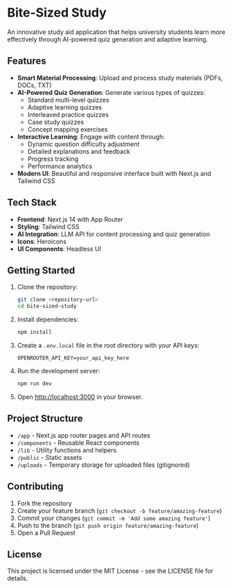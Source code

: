 # Bite-Sized Study

An innovative study aid application that helps university students learn more effectively through AI-powered quiz generation and adaptive learning.

## Features

- **Smart Material Processing**: Upload and process study materials (PDFs, DOCs, TXT)
- **AI-Powered Quiz Generation**: Generate various types of quizzes:
  - Standard multi-level quizzes
  - Adaptive learning quizzes
  - Interleaved practice quizzes
  - Case study quizzes
  - Concept mapping exercises
- **Interactive Learning**: Engage with content through:
  - Dynamic question difficulty adjustment
  - Detailed explanations and feedback
  - Progress tracking
  - Performance analytics
- **Modern UI**: Beautiful and responsive interface built with Next.js and Tailwind CSS

## Tech Stack

- **Frontend**: Next.js 14 with App Router
- **Styling**: Tailwind CSS
- **AI Integration**: LLM API for content processing and quiz generation
- **Icons**: Heroicons
- **UI Components**: Headless UI

## Getting Started

1. Clone the repository:
   ```bash
   git clone <repository-url>
   cd bite-sized-study
   ```

2. Install dependencies:
   ```bash
   npm install
   ```

3. Create a `.env.local` file in the root directory with your API keys:
   ```
   OPENROUTER_API_KEY=your_api_key_here
   ```

4. Run the development server:
   ```bash
   npm run dev
   ```

5. Open [http://localhost:3000](http://localhost:3000) in your browser.

## Project Structure

- `/app` - Next.js app router pages and API routes
- `/components` - Reusable React components
- `/lib` - Utility functions and helpers
- `/public` - Static assets
- `/uploads` - Temporary storage for uploaded files (gitignored)

## Contributing

1. Fork the repository
2. Create your feature branch (`git checkout -b feature/amazing-feature`)
3. Commit your changes (`git commit -m 'Add some amazing feature'`)
4. Push to the branch (`git push origin feature/amazing-feature`)
5. Open a Pull Request

## License

This project is licensed under the MIT License - see the LICENSE file for details.
